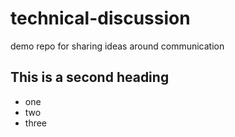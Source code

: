 # technical-discussion
demo repo for sharing ideas around communication 


## This is a second heading

* one
* two
* three
